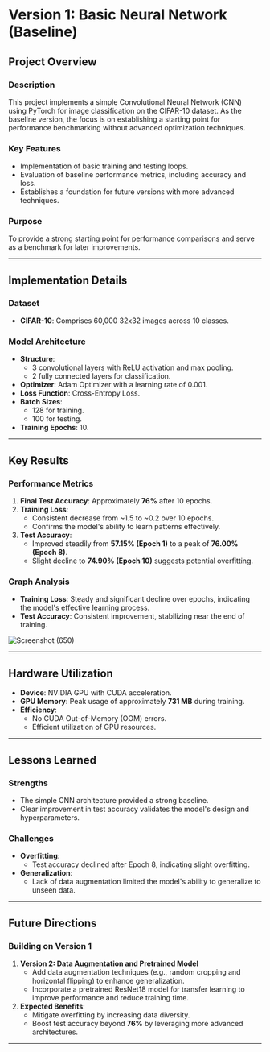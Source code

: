 # **Version 1: Basic Neural Network (Baseline)**

## **Project Overview**

### **Description**
This project implements a simple Convolutional Neural Network (CNN) using PyTorch for image classification on the CIFAR-10 dataset. As the baseline version, the focus is on establishing a starting point for performance benchmarking without advanced optimization techniques.

### **Key Features**
- Implementation of basic training and testing loops.
- Evaluation of baseline performance metrics, including accuracy and loss.
- Establishes a foundation for future versions with more advanced techniques.

### **Purpose**
To provide a strong starting point for performance comparisons and serve as a benchmark for later improvements.

---

## **Implementation Details**

### **Dataset**
- **CIFAR-10**: Comprises 60,000 32x32 images across 10 classes.

### **Model Architecture**
- **Structure**:
  - 3 convolutional layers with ReLU activation and max pooling.
  - 2 fully connected layers for classification.
- **Optimizer**: Adam Optimizer with a learning rate of 0.001.
- **Loss Function**: Cross-Entropy Loss.
- **Batch Sizes**: 
  - 128 for training.
  - 100 for testing.
- **Training Epochs**: 10.

---

## **Key Results**

### **Performance Metrics**
1. **Final Test Accuracy**: Approximately **76%** after 10 epochs.
2. **Training Loss**:
   - Consistent decrease from ~1.5 to ~0.2 over 10 epochs.
   - Confirms the model's ability to learn patterns effectively.
3. **Test Accuracy**:
   - Improved steadily from **57.15% (Epoch 1)** to a peak of **76.00% (Epoch 8)**.
   - Slight decline to **74.90% (Epoch 10)** suggests potential overfitting.

### **Graph Analysis**
- **Training Loss**: Steady and significant decline over epochs, indicating the model's effective learning process.
- **Test Accuracy**: Consistent improvement, stabilizing near the end of training.

![Screenshot (650)](https://github.com/user-attachments/assets/fa01a79a-24f2-4e48-8d77-6d072c28ad65)

---

## **Hardware Utilization**
- **Device**: NVIDIA GPU with CUDA acceleration.
- **GPU Memory**: Peak usage of approximately **731 MB** during training.
- **Efficiency**: 
  - No CUDA Out-of-Memory (OOM) errors.
  - Efficient utilization of GPU resources.

---

## **Lessons Learned**

### **Strengths**
- The simple CNN architecture provided a strong baseline.
- Clear improvement in test accuracy validates the model's design and hyperparameters.

### **Challenges**
- **Overfitting**:
  - Test accuracy declined after Epoch 8, indicating slight overfitting.
- **Generalization**:
  - Lack of data augmentation limited the model's ability to generalize to unseen data.

---

## **Future Directions**

### **Building on Version 1**
1. **Version 2: Data Augmentation and Pretrained Model**
   - Add data augmentation techniques (e.g., random cropping and horizontal flipping) to enhance generalization.
   - Incorporate a pretrained ResNet18 model for transfer learning to improve performance and reduce training time.
2. **Expected Benefits**:
   - Mitigate overfitting by increasing data diversity.
   - Boost test accuracy beyond **76%** by leveraging more advanced architectures.

---
